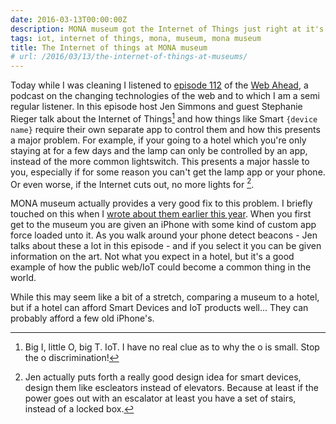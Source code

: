 ```yaml
---
date: 2016-03-13T00:00:00Z
description: MONA museum got the Internet of Things just right at it's museum.
tags: iot, internet of things, mona, museum, mona museum
title: The Internet of things at MONA museum
# url: /2016/03/13/the-internet-of-things-at-museums/
---
```


Today while I was cleaning I listened to [episode 112](http://thewebahead.net/112) of the [Web Ahead](http://thewebahead.net/), a podcast on the changing technologies of the web and to which I am a semi regular listener. In this episode host Jen Simmons and guest Stephanie Rieger talk about the Internet of Things[^1] and how things like Smart `{device name}` require their own separate app to control them and how this presents a major problem. For example, if your going to a hotel which you're only staying at for a few days and the lamp can only be controlled by an app, instead of the more common lightswitch. This presents a major hassle to you, especially if for some reason you can't get the lamp app or your phone. Or even worse, if the Internet cuts out, no more lights for [^2]. 

MONA museum actually provides a very good fix to this problem. I briefly touched on this when I [wrote about them earlier this year](/2016/01/mona-museum/). When you first get to the museum you are given an iPhone with some kind of custom app force loaded unto it. As you walk around your phone detect beacons - Jen talks about these a lot in this episode - and if you select it you can be given information on the art. Not what you expect in a hotel, but it's a good example of how the public web/IoT could become a common thing in the world.

While this may seem like a bit of a stretch, comparing a museum to a hotel, but if a hotel can afford Smart Devices and IoT products well... They can probably afford a few old iPhone's.

[^1]: Big I, little O, big T. IoT. I have no real clue as to why the o is small. Stop the o discrimination!

[^2]: Jen actually puts forth a really good design idea for smart devices, design them like escleators instead of elevators. Because at least if the power goes out with an escalator at least you have a set of stairs, instead of a locked box. 